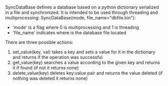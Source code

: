 SyncDataBase defines a database based 
on a python dictionary serialized in a file and synchronized. 
It is intended to be used through threading and multiprocessing:
SyncDataBase(mode, file_name="dbfile.bin"):
* 'mode' is a flag where 0 is multiprocessing and 1 is threading
* 'file_name' indicates where is the database file located

There are three possible actions:
1) set_value(key, val) takes a key and sets a value for it in the dictionary and returns if the operation was successful
2) get_value(key) searches a value according to the given key and returns it if found (if not it returns none)
3) delete_value(key) deletes key:value pair and returns the value deleted (if nothing was deleted it returns none)